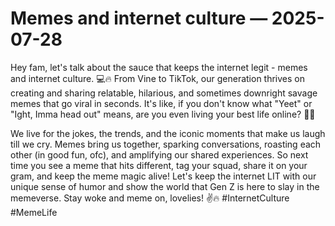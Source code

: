 # Memes and internet culture — 2025-07-28

Hey fam, let's talk about the sauce that keeps the internet legit - memes and internet culture. 💻🔥 From Vine to TikTok, our generation thrives on creating and sharing relatable, hilarious, and sometimes downright savage memes that go viral in seconds. It's like, if you don't know what "Yeet" or "Ight, Imma head out" means, are you even living your best life online? 🤷‍♀️

We live for the jokes, the trends, and the iconic moments that make us laugh till we cry. Memes bring us together, sparking conversations, roasting each other (in good fun, ofc), and amplifying our shared experiences. So next time you see a meme that hits different, tag your squad, share it on your gram, and keep the meme magic alive! Let's keep the internet LIT with our unique sense of humor and show the world that Gen Z is here to slay in the memeverse. Stay woke and meme on, lovelies! ✌️🔥 #InternetCulture #MemeLife